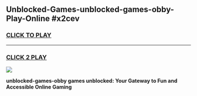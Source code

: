 
## Unblocked-Games-unblocked-games-obby-Play-Online #x2cev
<h3>
<a href="https://news.freeplayer.one?title=unblocked-games-obby&ref=3">CLICK TO PLAY</a></h3>
<hr>

<h3>
<a href="https://news.freeplayer.one?title=unblocked-games-obby&ref=3">CLICK 2 PLAY</a>
  
</h3>

<a href="https://news.freeplayer.one?title=unblocked-games-obby&ref=3"><img src="https://clearcache.store/games.png"></a>


**unblocked-games-obby games unblocked: Your Gateway to Fun and Accessible Online Gaming**
